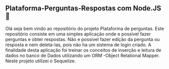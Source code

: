 ## Plataforma-Perguntas-Respostas com Node.JS 🚀

Olá seja bem vindo ao repositório do projeto Plataforma de perguntas.
Este repositório consiste em uma simples aplicação onde e possivel fazer
perguntas e obter respostas.
Não e possivel fazer edição da pergunta ou resposta e nem deleta-las, pois 
não ha um sistema de login criado. A finalidade desta aplicação foi treinar
os conceitos de inserção e leitura de dados no banco de Dados utilizando um
ORM -Object Relational Mapper. Neste projeto utilizei o Sequelize.